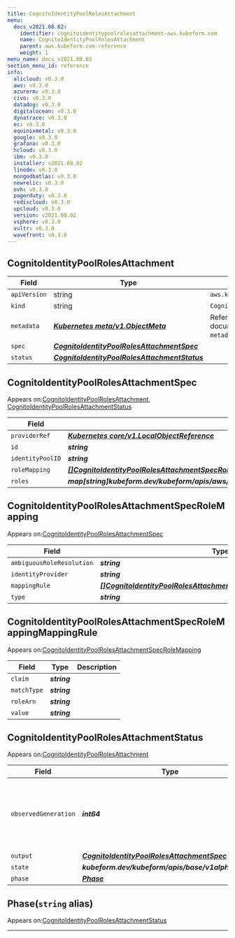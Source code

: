 ```yaml
---
title: CognitoIdentityPoolRolesAttachment
menu:
  docs_v2021.08.02:
    identifier: cognitoidentitypoolrolesattachment-aws.kubeform.com
    name: CognitoIdentityPoolRolesAttachment
    parent: aws.kubeform.com-reference
    weight: 1
menu_name: docs_v2021.08.02
section_menu_id: reference
info:
  alicloud: v0.3.0
  aws: v0.3.0
  azurerm: v0.3.0
  civo: v0.3.0
  datadog: v0.3.0
  digitalocean: v0.3.0
  dynatrace: v0.3.0
  ec: v0.3.0
  equinixmetal: v0.3.0
  google: v0.3.0
  grafana: v0.3.0
  hcloud: v0.3.0
  ibm: v0.3.0
  installer: v2021.08.02
  linode: v0.3.0
  mongodbatlas: v0.3.0
  newrelic: v0.3.0
  ovh: v0.3.0
  pagerduty: v0.3.0
  rediscloud: v0.3.0
  upcloud: v0.3.0
  version: v2021.08.02
  vsphere: v0.3.0
  vultr: v0.3.0
  wavefront: v0.3.0
---
```


## CognitoIdentityPoolRolesAttachment
| Field | Type | Description |
| ------ | ----- | ----------- |
| `apiVersion` | string | `aws.kubeform.com/v1alpha1` |
|    `kind` | string | `CognitoIdentityPoolRolesAttachment` |
| `metadata` | ***[Kubernetes meta/v1.ObjectMeta](https://v1-18.docs.kubernetes.io/docs/reference/generated/kubernetes-api/v1.18/#objectmeta-v1-meta)***|Refer to the Kubernetes API documentation for the fields of the `metadata` field.|
| `spec` | ***[CognitoIdentityPoolRolesAttachmentSpec](#cognitoidentitypoolrolesattachmentspec)***||
| `status` | ***[CognitoIdentityPoolRolesAttachmentStatus](#cognitoidentitypoolrolesattachmentstatus)***||
## CognitoIdentityPoolRolesAttachmentSpec

Appears on:[CognitoIdentityPoolRolesAttachment](#cognitoidentitypoolrolesattachment), [CognitoIdentityPoolRolesAttachmentStatus](#cognitoidentitypoolrolesattachmentstatus)

| Field | Type | Description |
| ------ | ----- | ----------- |
| `providerRef` | ***[Kubernetes core/v1.LocalObjectReference](https://v1-18.docs.kubernetes.io/docs/reference/generated/kubernetes-api/v1.18/#localobjectreference-v1-core)***||
| `id` | ***string***||
| `identityPoolID` | ***string***||
| `roleMapping` | ***[[]CognitoIdentityPoolRolesAttachmentSpecRoleMapping](#cognitoidentitypoolrolesattachmentspecrolemapping)***| ***(Optional)*** |
| `roles` | ***map[string]kubeform.dev/kubeform/apis/aws/v1alpha1.CognitoIdentityPoolRolesAttachmentSpecRoles***||
## CognitoIdentityPoolRolesAttachmentSpecRoleMapping

Appears on:[CognitoIdentityPoolRolesAttachmentSpec](#cognitoidentitypoolrolesattachmentspec)

| Field | Type | Description |
| ------ | ----- | ----------- |
| `ambiguousRoleResolution` | ***string***| ***(Optional)*** |
| `identityProvider` | ***string***||
| `mappingRule` | ***[[]CognitoIdentityPoolRolesAttachmentSpecRoleMappingMappingRule](#cognitoidentitypoolrolesattachmentspecrolemappingmappingrule)***| ***(Optional)*** |
| `type` | ***string***||
## CognitoIdentityPoolRolesAttachmentSpecRoleMappingMappingRule

Appears on:[CognitoIdentityPoolRolesAttachmentSpecRoleMapping](#cognitoidentitypoolrolesattachmentspecrolemapping)

| Field | Type | Description |
| ------ | ----- | ----------- |
| `claim` | ***string***||
| `matchType` | ***string***||
| `roleArn` | ***string***||
| `value` | ***string***||
## CognitoIdentityPoolRolesAttachmentStatus

Appears on:[CognitoIdentityPoolRolesAttachment](#cognitoidentitypoolrolesattachment)

| Field | Type | Description |
| ------ | ----- | ----------- |
| `observedGeneration` | ***int64***| ***(Optional)*** Resource generation, which is updated on mutation by the API Server.|
| `output` | ***[CognitoIdentityPoolRolesAttachmentSpec](#cognitoidentitypoolrolesattachmentspec)***| ***(Optional)*** |
| `state` | ***kubeform.dev/kubeform/apis/base/v1alpha1.State***| ***(Optional)*** |
| `phase` | ***[Phase](#phase)***| ***(Optional)*** |
## Phase(`string` alias)

Appears on:[CognitoIdentityPoolRolesAttachmentStatus](#cognitoidentitypoolrolesattachmentstatus)

---
